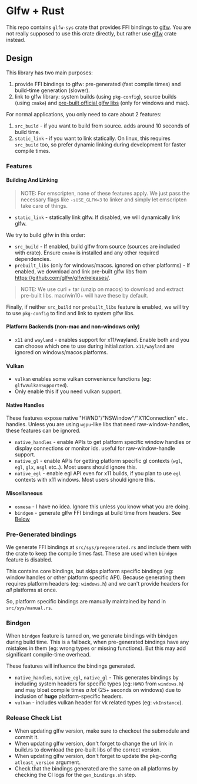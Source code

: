 # Glfw + Rust
This repo contains `glfw-sys` crate that provides FFI bindings to [glfw](https://www.glfw.org). You are not really supposed to use this crate directly, but rather use [glfw](https://crates.io/crates/glfw) crate instead.


## Design
This library has two main purposes:
1. provide FFI bindings to glfw: pre-generated (fast compile times) and build-time generation (slower).
2. link to glfw library: system builds (using `pkg-config`), source builds (using `cmake`) and [pre-built official glfw libs](https://github.com/glfw/glfw/releases) (only for windows and mac).


For normal applications, you only need to care about 2 features:
1. `src_build` - if you want to build from source. adds around 10 seconds of build time.
2. `static_link` - if you want to link statically. On linux, this requires `src_build` too, so prefer dynamic linking during development for faster compile times. 

### Features

#### Building And Linking

> NOTE: For emscripten, none of these features apply. We just pass the necessary flags like `-sUSE_GLFW=3` to linker and simply let emscripten take care of things.

- `static_link` - statically link glfw. If disabled, we will dynamically link glfw.

We try to build glfw in this order:
- `src_build` - If enabled, build glfw from source (sources are included with crate). Ensure `cmake` is installed and any other required dependencies.
- `prebuilt_libs` (only for windows/macos. ignored on other platforms) - If enabled, we download and link pre-built glfw libs from <https://github.com/glfw/glfw/releases/>.

> NOTE: We use curl + tar (unzip on macos) to download and extract pre-built libs. mac/win10+ will have these by default.

Finally, if neither `src_build` nor `prebuilt_libs` feature is enabled, we will try to use `pkg-config` to find and link to system glfw libs.

#### Platform Backends (non-mac and non-windows only)
* `x11` and `wayland` - enables support for x11/wayland. Enable both and you can choose which one to use during initialization. `x11/wayland` are ignored on windows/macos platforms.

#### Vulkan
- `vulkan` enables some vulkan convenience functions (eg: `glfwVulkanSupported`).
- Only enable this if you need vulkan support.

#### Native Handles
These features expose native "HWND"/"NSWindow"/"X11Connection" etc.. handles.
Unless you are using `wgpu`-like libs that need raw-window-handles, these features can be ignored.
- `native_handles` - enable APIs to get platform specific window handles or display connections or monitor ids. useful for raw-window-handle support.
- `native_gl` - enable APIs for getting platform specific gl contexts (`wgl`, `egl`, `glx`, `nsgl` etc..). Most users should ignore this. 
- `native_egl` - enable egl API even for x11 builds, if you plan to use `egl` contexts with x11 windows. Most users should ignore this.

#### Miscellaneous
* `osmesa` - I have no idea. Ignore this unless you know what you are doing.
* `bindgen` - generate glfw FFI bindings at build time from headers. See [Below](#bindgen)


### Pre-Generated bindings
We generate FFI bindings at `src/sys/pregenerated.rs` and include them with the crate to keep the compile times fast. These are used when `bindgen` feature is disabled.

This contains core bindings, but skips platform specific bindings (eg: window handles or other platform specific API). Because generating them requires platform headers (eg: `windows.h`) and we can't provide headers for *all* platforms at once.

So, platform specific bindings are manually maintained by hand in `src/sys/manual.rs`.

### Bindgen
When `bindgen` feature is turned on, we generate bindings with bindgen during build time.
This is a fallback, when pre-generated bindings have any mistakes in them (eg: wrong types or missing functions). But this may add significant compile-time overhead.

These features will influence the bindings generated.
* `native_handles`, `native_egl`, `native_gl` - This generates bindings by including system headers for specific types (eg: `HWND` from `windows.h`) and may bloat compile times *a lot* (25+ seconds on windows) due to inclusion of **huge** platform-specific headers.
* `vulkan` - includes vulkan header for vk related types (eg: `vkInstance`).

### Release Check List
* When updating glfw version, make sure to checkout the submodule and commit it. 
* When updating glfw version, don't forget to change the url link in build.rs to download the pre-built libs of the correct version.
* When updating glfw version, don't forget to update the pkg-config `atleast_version` argument.
* Check that the bindings generated are the same on all platforms by checking the CI logs for the `gen_bindings.sh` step.
